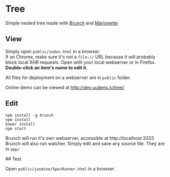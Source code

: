 # Tree
Simple nested tree made with [Brunch](http://brunch.io) and [Marionette](http://marionettejs.com)

## View

Simply open ```public/index.html``` in a browser.  
If on Chrome, make sure it's not a ```file://``` URL because it will probably block local XHR requests. Open with your local webserver or in Firefox.  
**Double-click an item's name to edit it.**

All files for deployment on a webserver are in ```public``` folder.

Online demo can be viewed at http://dev.uudens.lv/tree/

## Edit

```
npm install -g brunch
npm install
bower install
npm start
```
Brunch will run it's own webserver, accessible at http://localhost:3333
Brunch will also run watcher. Simply edit and save any source file. They are in ```app/```

## Test

Open ```public/jasmine/SpecRunner.html``` in a browser.
